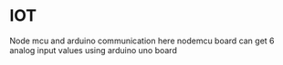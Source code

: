 # IOT
Node mcu and arduino communication
here nodemcu board can get 6 analog input values using arduino uno board
